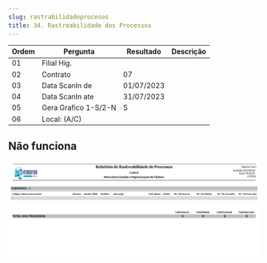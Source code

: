 ```yaml
---
slug: rastrabilidadeprocesos
title: 34. Rastreabilidade dos Processos
---
```


Ordem | Pergunta | Resultado | Descrição
----- | -------- | --------- | ---------
01    | Filial Hig.| |
02    |Contrato |07 |
03    |Data ScanIn de | 01/07/2023|
04    |Data ScanIn ate |31/07/2023 |
05    |Gera Grafico 1-S/2-N | S|
06    |Local: (A/C) | |

## Não funciona

![Alt text](image-7.png)
